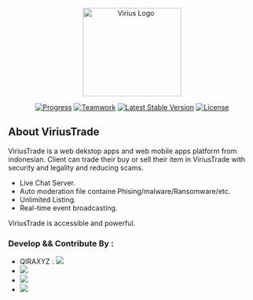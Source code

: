 <p align="center"><a href="https://virius.eu.org" target="_blank"><img src="https://i.ibb.co/gt8XvvN/logo-viriustrade.png" width="200" height="180" alt="Virius Logo"></a></p>

<p align="center">
<a href="https://github.com/qiraxyz/viriustrade/blob/main/README.md"><img src="https://img.shields.io/badge/status-progress-brightgreen" alt="Progress"></a>
<a href="https://github.com/qiraxyz/viriustrade"><img src="https://img.shields.io/badge/teamwork-4-red" alt="Teamwork"></a>
<a href="https://github.com/qiraxyz/viriustrade/releases"><img src="https://img.shields.io/badge/version-1.0.1-blue" alt="Latest Stable Version"></a>
<a href="https://github.com/qiraxyz/viriustrade/blob/main/LICENSE"><img src="https://img.shields.io/badge/license-Apache%202.0-green" alt="License"></a>
</p>

## About ViriusTrade

ViriusTrade is a web dekstop apps and web mobile apps platform from indonesian. Client can trade their buy or sell their item in ViriusTrade with security and legality and reducing scams. 

- Live Chat Server.
- Auto moderation file containe Phising/malware/Ransomware/etc.
- Unlimited Listing.
- Real-time event broadcasting.

ViriusTrade is accessible and powerful.



### Develop && Contribute By :

- QIRAXYZ :
<a href="https://github.com/qiraxyz"><img src="https://img.shields.io/badge/qiraxyz-leader-brightgreen"></a>
- **<a href="https://github.com/rizkydi"><img src="https://img.shields.io/badge/rizkydi-front--end-blue"></a>**
- **<a href="https://github.com/fauzankirana"><img src="https://img.shields.io/badge/fauzankir-database-orange"></a>**
- **<a href="https://github.com/Kars12347"><img src="https://img.shields.io/badge/Ammar-mock--up-yellow"></a>**
